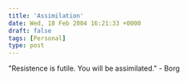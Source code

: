 ```yaml
---
title: 'Assimilation'
date: Wed, 18 Feb 2004 16:21:33 +0000
draft: false
tags: [Personal]
type: post
---
```


"Resistence is futile. You will be assimilated." - Borg